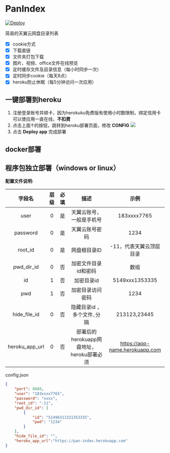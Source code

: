 # PanIndex
[![Deploy](https://www.herokucdn.com/deploy/button.png)](https://heroku.com/deploy?template=https://github.com/libsgh/PanIndex)

简易的天翼云网盘目录列表
- [x] cookie方式
- [x] 下载直链
- [x] 文件夹打包下载
- [x] 图片、视频、office文件在线预览
- [x] 定时缓存文件及目录信息（每小时同步一次）
- [x] 定时同步cookie（每天8点）
- [x] heroku防止休眠（每5分钟访问一次应用）

## 一键部署到heroku
1.  注册登录账号并绑卡，因为herokuku免费版有使用小时数限制，绑定信用卡可以使应用一直在线，**不扣费**
2.  点击上面↑的按钮，跳转到heroku部署页面，修改 **CONFIG**
![](https://raw.githubusercontent.com/libsgh/PanIndex/master/doc/1-2.png)
3. 点击 **Deploy app** 完成部署

## docker部署

## 程序包独立部署（windows or linux）

**配置文件说明:**

|  字段名 |  层级  | 必填  | 描述  | 示例  |
| :------------: | :------------:| :------------: | :------------: | :------------: |
|  user | 0  | 是 | 天翼云账号，一般是手机号  | 183xxxx7765  |
|  password | 0  | 是 |  天翼云账号密码 |  1234 |
|  root_id |  0 | 是 | 网盘根目录ID  |  -11，代表天翼云顶层目录 |
| pwd_dir_id  | 0  | 否 | 加密文件目录id和密码  | 数组  |
| id  | 1  | 否 |  加密目录id |  5149xxx1353335 |
|  pwd |  1 | 否 |  加密目录访问密码 | 1234  |
|  hide_file_id |  0 | 否 |  隐藏目录id ，多个文件`,`分隔 | 213123,23445  |
|  heroku_app_url |  0 | 否 | 部署后的herokuapp网盘地址，heroku部署必须 | https://app-name.herokuapp.com  |

config.json
```json
{
    "port": 8080,
    "user": "183xxxx7765",
    "password": "xxxx",
    "root_id": "-11",
    "pwd_dir_id": [
        {
            "id": "51496311321353335",
            "pwd": "1234"
        }
    ],
    "hide_file_id": "",
    "heroku_app_url":"https://pan-index.herokuapp.com"
}
```